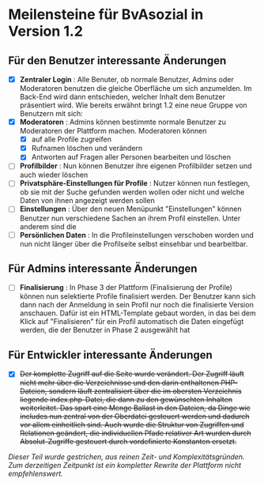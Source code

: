 # Meilensteine für BvAsozial in Version 1.2

## Für den Benutzer interessante Änderungen

-   [x] __Zentraler Login__ : Alle Benuter, ob normale Benutzer, Admins oder Moderatoren benutzen die gleiche Oberfläche um sich anzumelden. Im Back-End wird dann entschieden, welcher Inhalt dem Benutzer präsentiert wird.
Wie bereits erwähnt bringt 1.2 eine neue Gruppe von Benutzern mit sich:
-   [x] __Moderatoren__ : Admins können bestimmte normale Benutzer zu Moderatoren der Plattform machen. Moderatoren können
    -   [x] auf alle Profile zugreifen
    -   [x] Rufnamen löschen und verändern
    -   [x] Antworten auf Fragen aller Personen bearbeiten und löschen
-   [ ] __Profilbilder__ : Nun können Benutzer ihre eigenen Profilbilder setzen und auch wieder löschen
-   [ ] __Privatsphäre-Einstellungen für Profile__ : Nutzer können nun festlegen, ob sie mit der Suche gefunden werden wollen oder nicht und welche Daten von ihnen angezeigt werden sollen
-   [ ] __Einstellungen__ : Über den neuen Menüpunkt "Einstellungen" können Benutzer nun verschiedene Sachen an ihrem Profil einstellen. Unter anderem sind die
-   [ ] __Persönlichen Daten__ : In die Profileinstellungen verschoben worden und nun nicht länger über die Profilseite selbst einsehbar und bearbeitbar.

## Für Admins interessante Änderungen

-   [ ] __Finalisierung__ : In Phase 3 der Plattform (Finalisierung der Profile) können nun selektierte Profile finalisiert werden. Der Benutzer kann sich dann nach der Anmeldung in sein Profil nur noch die finalisierte Version anschauen. Dafür ist ein HTML-Template gebaut worden, in das bei dem Klick auf "Finalisieren" für ein Profil automatisch die Daten eingefügt werden, die der Benutzer in Phase 2 ausgewählt hat

## Für Entwickler interessante Änderungen

-   [x] ~~Der komplette Zugriff auf die Seite wurde verändert. Der Zugriff läuft nicht mehr über die Verzeichnisse und den darin enthaltenen PHP-Dateien, sondern läuft zentralisiert über die im obersten Verzeichnis liegende index.php-Datei, die dann zu den gewünschten Inhalten weiterleitet. Das spart eine Menge Ballast in den Dateien, da Dinge wie includes nun zentral von der Oberdatei gesteuert werden und dadurch vor allem einheitlich sind. Auch wurde die Struktur von Zugriffen und Relationen geändert, die individuellen Pfade relativer Art wurden durch Absolut-Zugriffe gesteuert durch vordefinierte Konstanten ersetzt.~~

_Dieser Teil wurde gestrichen, aus reinen Zeit- und Komplexitätsgründen. Zum derzeitigen Zeitpunkt ist ein kompletter Rewrite der Plattform nicht empfehlenswert._
